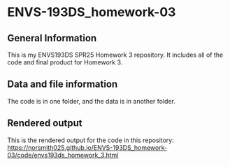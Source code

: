 # ENVS-193DS_homework-03
## General Information
This is my ENVS193DS SPR25 Homework 3 repository. It includes all of the code and final product for Homework 3. 

## Data and file information 
The code is in one folder, and the data is in another folder. 


## Rendered output
This is the rendered output for the code in this repository: 
https://norsmith025.github.io/ENVS-193DS_homework-03/code/envs193ds_homework_3.html


